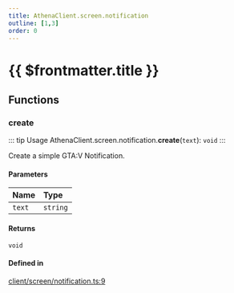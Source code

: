 ```yaml
---
title: AthenaClient.screen.notification
outline: [1,3]
order: 0
---
```


# {{ $frontmatter.title }}


## Functions

### create

::: tip Usage
AthenaClient.screen.notification.**create**(`text`): `void`
:::

Create a simple GTA:V Notification.

#### Parameters

| Name | Type |
| :------ | :------ |
| `text` | `string` |

#### Returns

`void`

#### Defined in

[client/screen/notification.ts:9](https://github.com/Stuyk/altv-athena/blob/492641c/src/core/client/screen/notification.ts#L9)
